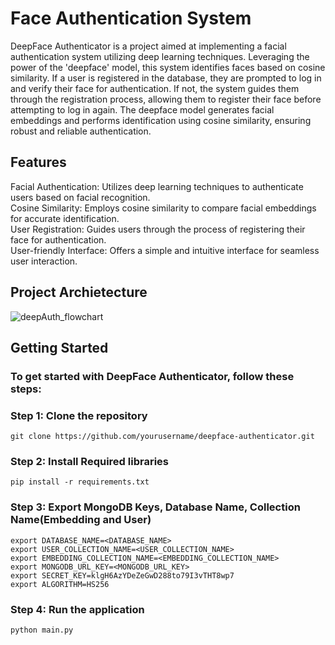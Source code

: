 # Face Authentication System

DeepFace Authenticator is a project aimed at implementing a facial authentication system utilizing deep learning techniques. Leveraging the power of the 'deepface' model, this system identifies faces based on cosine similarity. If a user is registered in the database, they are prompted to log in and verify their face for authentication. If not, the system guides them through the registration process, allowing them to register their face before attempting to log in again. The deepface model generates facial embeddings and performs identification using cosine similarity, ensuring robust and reliable authentication.

## Features
Facial Authentication: Utilizes deep learning techniques to authenticate users based on facial recognition.<br>
Cosine Similarity: Employs cosine similarity to compare facial embeddings for accurate identification.<br>
User Registration: Guides users through the process of registering their face for authentication.<br>
User-friendly Interface: Offers a simple and intuitive interface for seamless user interaction.<br>

## Project Archietecture
![deepAuth_flowchart](https://github.com/ayush31dec/deepface_authentication/assets/63890982/e157aeef-f345-4d5d-9156-9a78d3ea2be1)


## Getting Started
### To get started with DeepFace Authenticator, follow these steps:
### Step 1: Clone the repository
```
git clone https://github.com/yourusername/deepface-authenticator.git
```
### Step 2: Install Required libraries
```
pip install -r requirements.txt
```
### Step 3: Export MongoDB Keys, Database Name, Collection Name(Embedding and User)
```
export DATABASE_NAME=<DATABASE_NAME>
export USER_COLLECTION_NAME=<USER_COLLECTION_NAME>
export EMBEDDING_COLLECTION_NAME=<EMBEDDING_COLLECTION_NAME>
export MONGODB_URL_KEY=<MONGODB_URL_KEY>
export SECRET_KEY=klgH6AzYDeZeGwD288to79I3vTHT8wp7
export ALGORITHM=HS256
```
### Step 4: Run the application
```
python main.py 
```
